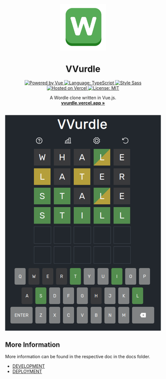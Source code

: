 <p align="center">
  <br />
  <img width="150" height="150" src="./public/icon.png" alt="Logo">
  <h1 align="center"><b>VVurdle</b></h1>
  <div align="center">
    <a href="https://vuejs.org/">
      <img src="https://img.shields.io/badge/Powered%20by-Vue-%234FC08D.svg?style=flat&logo=Vue.js" alt="Powered by Vue">
    </a>
    <a href="https://www.typescriptlang.org/">
      <img src="https://img.shields.io/badge/Language-Typescript-%233178C6.svg?style=flat&logo=typescript" alt="Language: TypeScript">
    </a>
      <a href="https://sass-lang.com/)">
      <img src="https://img.shields.io/badge/style-sass-%23CC6699?logo=sass" alt="Style Sass">
    </a>
    <a href="https://vercel.com/">
      <img src="https://img.shields.io/badge/Hosted%20on-Vercel-%23000000.svg?style=flat&logo=vercel" alt="Hosted on Vercel">
    </a>
    <a href="https://github.com/jordanshatford/vvurdle/blob/main/LICENSE">
      <img src="https://img.shields.io/badge/License-MIT-black.svg?style=flat&logo=license" alt="License: MIT">
    </a>
  </div>
  <p align="center">
    A Wordle clone written in Vue.js.
    <br />
    <a href="https://vvurdle.vercel.app/"><strong>vvurdle.vercel.app »</strong></a>
    <br />
    <br />
  </p>
</p>

<p align="center">
  <img src="./public/screenshot.png" alt="Screenshot">
</p>

## More Information
More information can be found in the respective doc in the docs folder.
  - [DEVELOPMENT](./docs/DEVELOPMENT.md)
  - [DEPLOYMENT](./docs/DEPLOYMENT.md)
